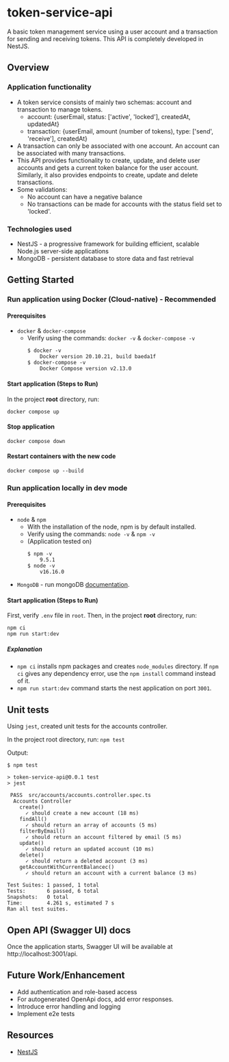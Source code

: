 # token-service-api

A basic token management service using a user account and a transaction for sending and receiving tokens. This API is completely developed in NestJS.

## Overview

### Application functionality

- A token service consists of mainly two schemas: account and transaction to manage tokens.
  - account: {userEmail, status: ['active', 'locked'], createdAt, updatedAt}
  - transaction: {userEmail, amount (number of tokens), type: ['send', 'receive'], createdAt}
- A transaction can only be associated with one account. An account can be associated with many transactions.
- This API provides functionality to create, update, and delete user accounts and gets a current token balance for the user account. Similarly, it also provides endpoints to create, update and delete transactions.
- Some validations:
  - No account can have a negative balance
  - No transactions can be made for accounts with the status field set to 'locked'.

### Technologies used

- NestJS - a progressive framework for building efficient, scalable Node.js server-side applications
- MongoDB - persistent database to store data and fast retrieval

## Getting Started

### Run application using Docker (Cloud-native) - Recommended

#### Prerequisites

- `docker` & `docker-compose`
  - Verify using the commands: `docker -v` & `docker-compose -v`
    ```
    $ docker -v
        Docker version 20.10.21, build baeda1f
    $ docker-compose -v
        Docker Compose version v2.13.0
    ```

#### Start application (Steps to Run)

In the project **root** directory, run:

```
docker compose up
```

#### Stop application

```
docker compose down
```

#### Restart containers with the new code

```
docker compose up --build
```

### Run application locally in dev mode

#### Prerequisites

- `node` & `npm`
  - With the installation of the node, npm is by default installed.
  - Verify using the commands: `node -v` & `npm -v`
  - (Application tested on)
    ```
    $ npm -v
        9.5.1
    $ node -v
        v16.16.0
    ```
- `MongoDB` - run mongoDB [documentation](https://docs.mongodb.com/manual/tutorial/install-mongodb-on-os-x/#run-mongodb-community-edition).

#### Start application (Steps to Run)

First, verify `.env` file in `root`. Then, in the project **root** directory, run:

```
npm ci
npm run start:dev
```

##### Explanation

- `npm ci` installs npm packages and creates `node_modules` directory. If `npm ci` gives any dependency error, use the `npm install` command instead of it.
- `npm run start:dev` command starts the nest application on port `3001`.

## Unit tests

Using `jest`, created unit tests for the accounts controller.

In the project root directory, run: `npm test`

Output:

```
$ npm test

> token-service-api@0.0.1 test
> jest

 PASS  src/accounts/accounts.controller.spec.ts
  Accounts Controller
    create()
      ✓ should create a new account (18 ms)
    findAll()
      ✓ should return an array of accounts (5 ms)
    filterByEmail()
      ✓ should return an account filtered by email (5 ms)
    update()
      ✓ should return an updated account (10 ms)
    delete()
      ✓ should return a deleted account (3 ms)
    getAccountWithCurrentBalancec()
      ✓ should return an account with a current balance (3 ms)

Test Suites: 1 passed, 1 total
Tests:       6 passed, 6 total
Snapshots:   0 total
Time:        4.261 s, estimated 7 s
Ran all test suites.
```

## Open API (Swagger UI) docs

Once the application starts, Swagger UI will be available at http://localhost:3001/api.

## Future Work/Enhancement

- Add authentication and role-based access
- For autogenerated OpenApi docs, add error responses.
- Introduce error handling and logging
- Implement e2e tests

## Resources

- [NestJS](https://docs.nestjs.com/)
